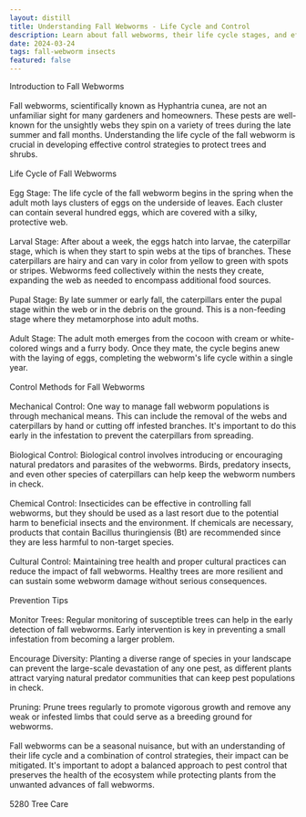 ```yaml
---
layout: distill
title: Understanding Fall Webworms - Life Cycle and Control
description: Learn about fall webworms, their life cycle stages, and effective methods for managing these leaf-eating pests.
date: 2024-03-24
tags: fall-webworm insects
featured: false
---
```


Introduction to Fall Webworms<br /><br />Fall webworms, scientifically known as Hyphantria cunea, are not an unfamiliar sight for many gardeners and homeowners. These pests are well-known for the unsightly webs they spin on a variety of trees during the late summer and fall months. Understanding the life cycle of the fall webworm is crucial in developing effective control strategies to protect trees and shrubs.<br /><br />Life Cycle of Fall Webworms<br /><br />Egg Stage: The life cycle of the fall webworm begins in the spring when the adult moth lays clusters of eggs on the underside of leaves. Each cluster can contain several hundred eggs, which are covered with a silky, protective web.<br /><br />Larval Stage: After about a week, the eggs hatch into larvae, the caterpillar stage, which is when they start to spin webs at the tips of branches. These caterpillars are hairy and can vary in color from yellow to green with spots or stripes. Webworms feed collectively within the nests they create, expanding the web as needed to encompass additional food sources.<br /><br />Pupal Stage: By late summer or early fall, the caterpillars enter the pupal stage within the web or in the debris on the ground. This is a non-feeding stage where they metamorphose into adult moths.<br /><br />Adult Stage: The adult moth emerges from the cocoon with cream or white-colored wings and a furry body. Once they mate, the cycle begins anew with the laying of eggs, completing the webworm's life cycle within a single year.<br /><br />Control Methods for Fall Webworms<br /><br />Mechanical Control: One way to manage fall webworm populations is through mechanical means. This can include the removal of the webs and caterpillars by hand or cutting off infested branches. It's important to do this early in the infestation to prevent the caterpillars from spreading.<br /><br />Biological Control: Biological control involves introducing or encouraging natural predators and parasites of the webworms. Birds, predatory insects, and even other species of caterpillars can help keep the webworm numbers in check.<br /><br />Chemical Control: Insecticides can be effective in controlling fall webworms, but they should be used as a last resort due to the potential harm to beneficial insects and the environment. If chemicals are necessary, products that contain Bacillus thuringiensis (Bt) are recommended since they are less harmful to non-target species.<br /><br />Cultural Control: Maintaining tree health and proper cultural practices can reduce the impact of fall webworms. Healthy trees are more resilient and can sustain some webworm damage without serious consequences.<br /><br />Prevention Tips<br /><br />Monitor Trees: Regular monitoring of susceptible trees can help in the early detection of fall webworms. Early intervention is key in preventing a small infestation from becoming a larger problem.<br /><br />Encourage Diversity: Planting a diverse range of species in your landscape can prevent the large-scale devastation of any one pest, as different plants attract varying natural predator communities that can keep pest populations in check.<br /><br />Pruning: Prune trees regularly to promote vigorous growth and remove any weak or infested limbs that could serve as a breeding ground for webworms.<br /><br />Fall webworms can be a seasonal nuisance, but with an understanding of their life cycle and a combination of control strategies, their impact can be mitigated. It's important to adopt a balanced approach to pest control that preserves the health of the ecosystem while protecting plants from the unwanted advances of fall webworms.<br /><br />5280 Tree Care
